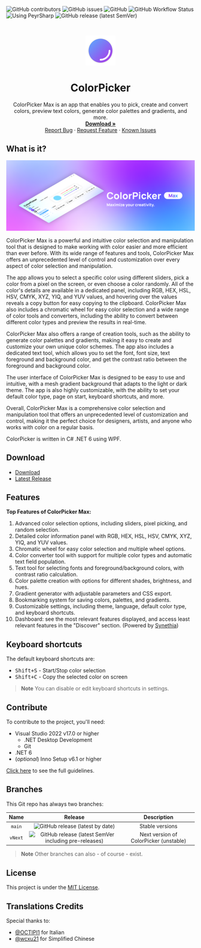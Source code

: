 ![GitHub contributors](https://img.shields.io/github/contributors/Leo-Corporation/ColorPicker)
![GitHub issues](https://img.shields.io/github/issues/Leo-Corporation/ColorPicker)
![GitHub](https://img.shields.io/github/license/Leo-Corporation/ColorPicker)
![GitHub Workflow Status](https://img.shields.io/github/actions/workflow/status/Leo-Corporation/ColorPicker/dotnet-desktop.yml?branch=main)
![Using PeyrSharp](https://img.shields.io/badge/using-PeyrSharp-DD00FF?logo=nuget)
![GitHub release (latest SemVer)](https://img.shields.io/github/v/release/Leo-Corporation/ColorPicker)

<br />
<p align="center">
  <a href="https://github.com/Leo-Corporation/ColorPicker">
    <img src=".github/images/logo.png" alt="Logo" width="80" height="80">
  </a>

  <h1 align="center">ColorPicker</h1>

  <p align="center">
    ColorPicker Max is an app that enables you to pick, create and convert colors, preview text colors, generate color palettes and gradients, and more.
    <br />
    <a href="https://www.mediafire.com/file/q46cdenxgyqx0dd/ColorPickerSetup.exe/file"><strong>Download »</strong></a>
    <br />
    <a href="https://github.com/Leo-Corporation/ColorPicker/issues/new?assignees=&labels=bug&template=bug-report.yml&title=%5BBug%5D+">Report Bug</a>
    ·
    <a href="https://github.com/Leo-Corporation/ColorPicker/issues/new?assignees=&labels=enhancement&template=feature-request.yml&title=%5BEnhancement%5D+">Request Feature</a>
    ·
    <a href="https://github.com/Leo-Corporation/ColorPicker/issues?q=is%3Aopen+is%3Aissue+label%3Abug">Known Issues</a>

  </p>
</p>

## What is it?
![Banner](https://github.com/Leo-Corporation/LeoCorp-Docs/raw/master/Images/ColorPicker%20Max%20Banner.png)

ColorPicker Max is a powerful and intuitive color selection and manipulation tool that is designed to make working with color easier and more efficient than ever before. With its wide range of features and tools, ColorPicker Max offers an unprecedented level of control and customization over every aspect of color selection and manipulation.

The app allows you to select a specific color using different sliders, pick a color from a pixel on the screen, or even choose a color randomly. All of the color's details are available in a dedicated panel, including RGB, HEX, HSL, HSV, CMYK, XYZ, YIQ, and YUV values, and hovering over the values reveals a copy button for easy copying to the clipboard. ColorPicker Max also includes a chromatic wheel for easy color selection and a wide range of color tools and converters, including the ability to convert between different color types and preview the results in real-time.

ColorPicker Max also offers a range of creation tools, such as the ability to generate color palettes and gradients, making it easy to create and customize your own unique color schemes. The app also includes a dedicated text tool, which allows you to set the font, font size, text foreground and background color, and get the contrast ratio between the foreground and background color.

The user interface of ColorPicker Max is designed to be easy to use and intuitive, with a mesh gradient background that adapts to the light or dark theme. The app is also highly customizable, with the ability to set your default color type, page on start, keyboard shortcuts, and more.

Overall, ColorPicker Max is a comprehensive color selection and manipulation tool that offers an unprecedented level of customization and control, making it the perfect choice for designers, artists, and anyone who works with color on a regular basis.

ColorPicker is written in C# .NET 6 using WPF.

## Download
- [Download](https://www.mediafire.com/file/q46cdenxgyqx0dd/ColorPickerSetup.exe/file)
- [Latest Release](https://github.com/Leo-Corporation/ColorPicker/releases)

## Features
**Top Features of ColorPicker Max:**

1. Advanced color selection options, including sliders, pixel picking, and random selection.
2. Detailed color information panel with RGB, HEX, HSL, HSV, CMYK, XYZ, YIQ, and YUV values.
3. Chromatic wheel for easy color selection and multiple wheel options.
4. Color converter tool with support for multiple color types and automatic text field population.
5. Text tool for selecting fonts and foreground/background colors, with contrast ratio calculation.
6. Color palette creation with options for different shades, brightness, and hues.
7. Gradient generator with adjustable parameters and CSS export.
8. Bookmarking system for saving colors, palettes, and gradients.
9. Customizable settings, including theme, language, default color type, and keyboard shortcuts.
10. Dashboard: see the most relevant features displayed, and access least relevant features in the "Discover" section. (Powered by [Synethia](http://synethia.leocorporation.dev/))


## Keyboard shortcuts
The default keyboard shortcuts are:
- <kbd>Shift+S</kbd> - Start/Stop color selection
- <kbd>Shift+C</kbd> - Copy the selected color on screen

> **Note** 
> You can disable or edit keyboard shortcuts in settings.

## Contribute
To contribute to the project, you'll need:
- Visual Studio 2022 v17.0 or higher
  - .NET Desktop Development
  - Git
- .NET 6
- (*optional*) Inno Setup v6.1 or higher


[Click here](https://github.com/Leo-Corporation/ColorPicker/blob/main/CONTRIBUTING.md) to see the full guidelines.

## Branches
This Git repo has always two branches:

| Name | Release | Description |
| :--: | :-----: | :---------: |
| `main` | ![GitHub release (latest by date)](https://img.shields.io/github/v/release/Leo-Corporation/ColorPicker) | Stable versions |
| `vNext` | ![GitHub release (latest SemVer including pre-releases)](https://img.shields.io/github/v/release/Leo-Corporation/ColorPicker?include_prereleases) | Next version of ColorPicker (unstable) |

> **Note**
> Other branches can also - of course - exist.

## License
This project is under the [MIT License](https://github.com/Leo-Corporation/ColorPicker/blob/main/LICENSE).

## Translations Credits
Special thanks to:

- [@OCTIPI1](https://github.com/OCTIPI1) for Italian
- [@wcxu21](https://github.com/wcxu21) for Simplified Chinese

